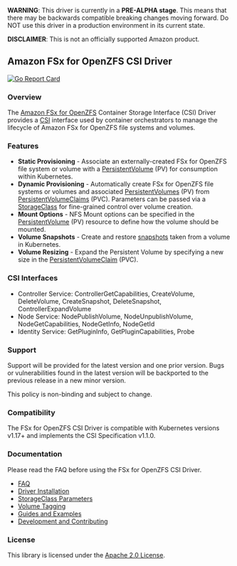 **WARNING**: This driver is currently in a **PRE-ALPHA stage**. This means that there may be backwards compatible breaking changes moving forward. Do NOT use this driver in a production environment in its current state.

**DISCLAIMER**: This is not an officially supported Amazon product.

## Amazon FSx for OpenZFS CSI Driver
[![Go Report Card](https://goreportcard.com/badge/github.com/kubernetes-sigs/aws-fsx-openzfs-csi-driver)](https://goreportcard.com/report/github.com/kubernetes-sigs/aws-fsx-openzfs-csi-driver)

### Overview
The [Amazon FSx for OpenZFS](https://aws.amazon.com/fsx/openzfs/) Container Storage Interface (CSI) Driver provides a [CSI](https://github.com/container-storage-interface/spec/blob/master/spec.md) interface used by container orchestrators to manage the lifecycle of Amazon FSx for OpenZFS file systems and volumes.

### Features
* **Static Provisioning** - Associate an externally-created FSx for OpenZFS file system or volume with a [PersistentVolume](https://kubernetes.io/docs/concepts/storage/persistent-volumes/) (PV) for consumption within Kubernetes.
* **Dynamic Provisioning** - Automatically create FSx for OpenZFS file systems or volumes and associated [PersistentVolumes](https://kubernetes.io/docs/concepts/storage/persistent-volumes/) (PV) from [PersistentVolumeClaims](https://kubernetes.io/docs/concepts/storage/persistent-volumes/#dynamic) (PVC). Parameters can be passed via a [StorageClass](https://kubernetes.io/docs/concepts/storage/storage-classes/#the-storageclass-resource) for fine-grained control over volume creation.
* **Mount Options** - NFS Mount options can be specified in the [PersistentVolume](https://kubernetes.io/docs/concepts/storage/persistent-volumes/) (PV) resource to define how the volume should be mounted.
* **Volume Snapshots** - Create and restore [snapshots](https://kubernetes.io/docs/concepts/storage/volume-snapshots/) taken from a volume in Kubernetes.
* **Volume Resizing** - Expand the Persistent Volume by specifying a new size in the [PersistentVolumeClaim](https://kubernetes.io/docs/concepts/storage/persistent-volumes/#expanding-persistent-volumes-claims) (PVC).

### CSI Interfaces
* Controller Service: ControllerGetCapabilities, CreateVolume, DeleteVolume, CreateSnapshot, DeleteSnapshot, ControllerExpandVolume
* Node Service: NodePublishVolume, NodeUnpublishVolume, NodeGetCapabilities, NodeGetInfo, NodeGetId
* Identity Service: GetPluginInfo, GetPluginCapabilities, Probe

### Support

Support will be provided for the latest version and one prior version. Bugs or vulnerabilities found in the latest version will be backported to the previous release in a new minor version.

This policy is non-binding and subject to change.

### Compatibility

The FSx for OpenZFS CSI Driver is compatible with Kubernetes versions v1.17+ and implements the CSI Specification v1.1.0.

### Documentation
Please read the FAQ before using the FSx for OpenZFS CSI Driver.
* [FAQ](docs/FAQ.md)
* [Driver Installation](docs/install.md)
* [StorageClass Parameters](docs/parameters.md)
* [Volume Tagging](docs/tagging.md)
* [Guides and Examples](/examples/kubernetes)
* [Development and Contributing](CONTRIBUTING.md)

### License
This library is licensed under the [Apache 2.0 License](LICENSE).
